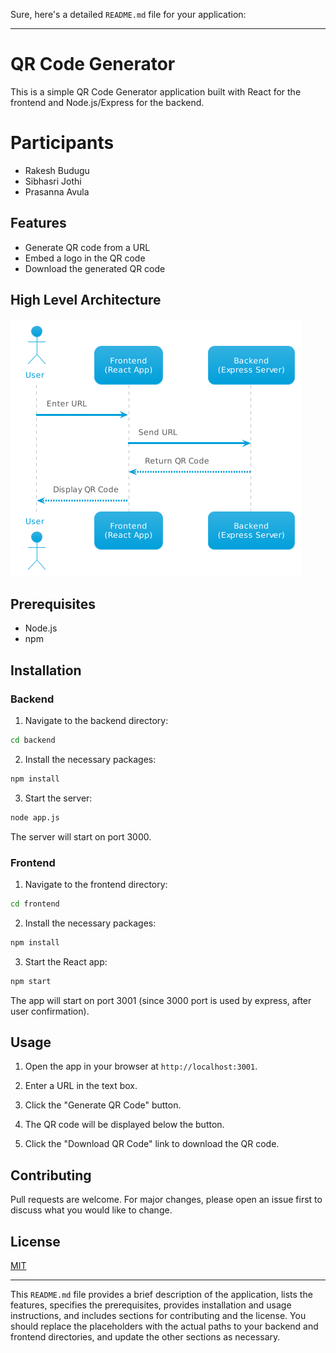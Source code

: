 Sure, here's a detailed `README.md` file for your application:

---

# QR Code Generator

This is a simple QR Code Generator application built with React for the frontend and Node.js/Express for the backend.

# Participants

- Rakesh Budugu
- Sibhasri Jothi
- Prasanna Avula

## Features

- Generate QR code from a URL
- Embed a logo in the QR code
- Download the generated QR code

## High Level Architecture

![Architecture](./images/QR-arch.png)

## Prerequisites

- Node.js
- npm

## Installation

### Backend

1. Navigate to the backend directory:

```bash
cd backend
```

2. Install the necessary packages:

```bash
npm install
```

3. Start the server:

```bash
node app.js
```

The server will start on port 3000.

### Frontend

1. Navigate to the frontend directory:

```bash
cd frontend
```

2. Install the necessary packages:

```bash
npm install
```

3. Start the React app:

```bash
npm start
```

The app will start on port 3001 (since 3000 port is used by express, after user confirmation).

## Usage

1. Open the app in your browser at `http://localhost:3001`.

2. Enter a URL in the text box.

3. Click the "Generate QR Code" button.

4. The QR code will be displayed below the button.

5. Click the "Download QR Code" link to download the QR code.

## Contributing

Pull requests are welcome. For major changes, please open an issue first to discuss what you would like to change.

## License

[MIT](https://choosealicense.com/licenses/mit/)

---

This `README.md` file provides a brief description of the application, lists the features, specifies the prerequisites, provides installation and usage instructions, and includes sections for contributing and the license. You should replace the placeholders with the actual paths to your backend and frontend directories, and update the other sections as necessary.
